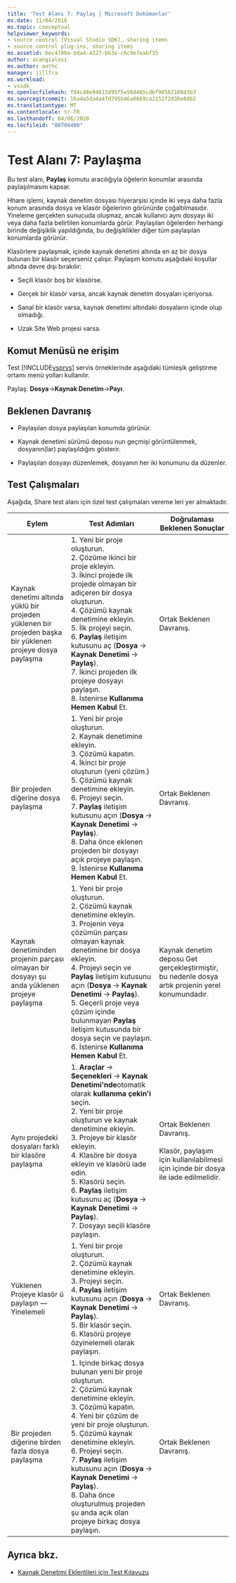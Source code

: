 ```yaml
---
title: 'Test Alanı 7: Paylaş | Microsoft Dokümanlar'
ms.date: 11/04/2016
ms.topic: conceptual
helpviewer_keywords:
- source control [Visual Studio SDK], sharing items
- source control plug-ins, sharing items
ms.assetid: 6ec4780a-bda4-4327-bb3e-c6c9e7eabf35
author: acangialosi
ms.author: anthc
manager: jillfra
ms.workload:
- vssdk
ms.openlocfilehash: fd4c48e94015d95f5e56d465cdbf98562108d3b3
ms.sourcegitcommit: 16a4a5da4a4fd795b46a0869ca2152f2d36e6db2
ms.translationtype: MT
ms.contentlocale: tr-TR
ms.lasthandoff: 04/06/2020
ms.locfileid: "80704400"
---
```

# <a name="test-area-7-share"></a>Test Alanı 7: Paylaşma
Bu test alanı, **Paylaş** komutu aracılığıyla öğelerin konumlar arasında paylaşılmasını kapsar.

 Hhare işlemi, kaynak denetim dosyası hiyerarşisi içinde iki veya daha fazla konum arasında dosya ve klasör öğelerinin görünürde çoğaltılmasıdır. Yineleme gerçekten sunucuda oluşmaz, ancak kullanıcı aynı dosyayı iki veya daha fazla belirtilen konumlarda görür. Paylaşılan öğelerden herhangi birinde değişiklik yapıldığında, bu değişiklikler diğer tüm paylaşılan konumlarda görünür.

 Klasörlere paylaşmak, içinde kaynak denetimi altında en az bir dosya bulunan bir klasör seçerseniz çalışır. Paylaşım komutu aşağıdaki koşullar altında devre dışı bırakılır:

- Seçili klasör boş bir klasörse.

- Gerçek bir klasör varsa, ancak kaynak denetim dosyaları içeriyorsa.

- Sanal bir klasör varsa, kaynak denetimi altındaki dosyaların içinde olup olmadığı.

- Uzak Site Web projesi varsa.

## <a name="command-menu-access"></a>Komut Menüsü ne erişim
 Test [!INCLUDE[vsprvs](../../code-quality/includes/vsprvs_md.md)] servis örneklerinde aşağıdaki tümleşik geliştirme ortamı menü yolları kullanılır.

 Paylaş: **Dosya**->**Kaynak Denetim**->**Payı**.

## <a name="expected-behavior"></a>Beklenen Davranış

- Paylaşılan dosya paylaşılan konumda görünür.

- Kaynak denetimi sürümü deposu nun geçmişi görüntülenmek, dosyanın(lar) paylaşıldığını gösterir.

- Paylaşılan dosyayı düzenlemek, dosyanın her iki konumunu da düzenler.

## <a name="test-cases"></a>Test Çalışmaları
 Aşağıda, Share test alanı için özel test çalışmaları vereme leri yer almaktadır.

|Eylem|Test Adımları|Doğrulaması Beklenen Sonuçlar|
|------------|----------------|--------------------------------|
|Kaynak denetimi altında yüklü bir projeden yüklenen bir projeden başka bir yüklenen projeye dosya paylaşma|1. Yeni bir proje oluşturun.<br />2. Çözüme ikinci bir proje ekleyin.<br />3. İkinci projede ilk projede olmayan bir adiçeren bir dosya oluşturun.<br />4. Çözümü kaynak denetimine ekleyin.<br />5. İlk projeyi seçin.<br />6. **Paylaş** iletişim kutusunu aç (**Dosya** -> **Kaynak Denetimi** -> **Paylaş**).<br />7. İkinci projeden ilk projeye dosyayı paylaşın.<br />8. İstenirse **Kullanıma Hemen Kabul** Et.|Ortak Beklenen Davranış.|
|Bir projeden diğerine dosya paylaşma|1. Yeni bir proje oluşturun.<br />2. Kaynak denetimine ekleyin.<br />3. Çözümü kapatın.<br />4. İkinci bir proje oluşturun (yeni çözüm.)<br />5. Çözümü kaynak denetimine ekleyin.<br />6. Projeyi seçin.<br />7. **Paylaş** iletişim kutusunu açın (**Dosya** -> **Kaynak Denetimi** -> **Paylaş**).<br />8. Daha önce eklenen projeden bir dosyayı açık projeye paylaşın.<br />9. İstenirse **Kullanıma Hemen Kabul** Et.|Ortak Beklenen Davranış.|
|Kaynak denetiminden projenin parçası olmayan bir dosyayı şu anda yüklenen projeye paylaşma|1. Yeni bir proje oluşturun.<br />2. Çözümü kaynak denetimine ekleyin.<br />3. Projenin veya çözümün parçası olmayan kaynak denetimine bir dosya ekleyin.<br />4. Projeyi seçin ve **Paylaş** iletişim kutusunu açın (**Dosya** -> **Kaynak Denetimi** -> **Paylaş**).<br />5. Geçerli proje veya çözüm içinde bulunmayan **Paylaş** iletişim kutusunda bir dosya seçin ve paylaşın.<br />6. İstenirse **Kullanıma Hemen Kabul** Et.|Kaynak denetim deposu Get gerçekleştirmiştir, bu nedenle dosya artık projenin yerel konumundadır.|
|Aynı projedeki dosyaları farklı bir klasöre paylaşma|1. **Araçlar** -> **Seçenekleri** -> **Kaynak Denetimi'nde**otomatik olarak **kullanıma çekin'i** seçin.<br />2. Yeni bir proje oluşturun ve kaynak denetimine ekleyin.<br />3. Projeye bir klasör ekleyin.<br />4. Klasöre bir dosya ekleyin ve klasörü iade edin.<br />5. Klasörü seçin.<br />6. **Paylaş** iletişim kutusunu aç (**Dosya** -> **Kaynak Denetimi** -> **Paylaş**).<br />7. Dosyayı seçili klasöre paylaşın.|Ortak Beklenen Davranış.<br /><br /> Klasör, paylaşım için kullanılabilmesi için içinde bir dosya ile iade edilmelidir.|
|Yüklenen Projeye klasör ü paylaşın — Yinelemeli|1. Yeni bir proje oluşturun.<br />2. Çözümü kaynak denetimine ekleyin.<br />3. Projeyi seçin.<br />4. **Paylaş** iletişim kutusunu açın (**Dosya** -> **Kaynak Denetimi** -> **Paylaş**).<br />5. Bir klasör seçin.<br />6. Klasörü projeye özyinelemeli olarak paylaşın.|Ortak Beklenen Davranış.|
|Bir projeden diğerine birden fazla dosya paylaşma|1. Içinde birkaç dosya bulunan yeni bir proje oluşturun.<br />2. Çözümü kaynak denetimine ekleyin.<br />3. Çözümü kapatın.<br />4. Yeni bir çözüm de yeni bir proje oluşturun.<br />5. Çözümü kaynak denetimine ekleyin.<br />6. Projeyi seçin.<br />7. **Paylaş** iletişim kutusunu açın (**Dosya** -> **Kaynak Denetimi** -> **Paylaş**).<br />8. Daha önce oluşturulmuş projeden şu anda açık olan projeye birkaç dosya paylaşın.|Ortak Beklenen Davranış.|

## <a name="see-also"></a>Ayrıca bkz.
- [Kaynak Denetimi Eklentileri için Test Kılavuzu](../../extensibility/internals/test-guide-for-source-control-plug-ins.md)
